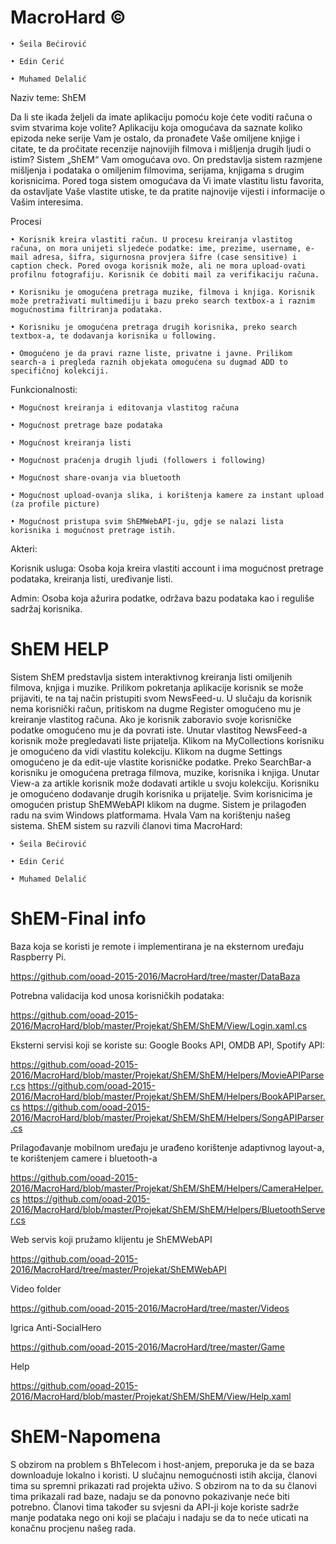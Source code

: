 ﻿# MacroHard ©


	• Šeila Bećirović

	• Edin Cerić

	• Muhamed Delalić

Naziv teme: ShEM

Da li ste ikada željeli da imate aplikaciju pomoću koje ćete voditi računa o svim stvarima koje volite? Aplikaciju koja omogućava da saznate koliko epizoda neke serije Vam je ostalo, da pronađete Vaše omiljene knjige i citate, te da pročitate recenzije najnovijih filmova i mišljenja drugih ljudi o istim? Sistem „ShEM“  Vam omogućava ovo. On predstavlja sistem razmjene mišljenja i podataka o omiljenim filmovima, serijama, knjigama s drugim korisnicima. Pored toga sistem omogućava da Vi imate vlastitu listu favorita, da ostavljate Vaše vlastite utiske, te da pratite najnovije vijesti i informacije o Vašim interesima.

Procesi 

	• Korisnik kreira vlastiti račun. U procesu kreiranja vlastitog računa, on mora unijeti sljedeće podatke: ime, prezime, username, e-mail adresa, šifra, sigurnosna provjera šifre (case sensitive) i caption check. Pored ovoga korisnik može, ali ne mora upload-ovati profilnu fotografiju. Korisnik će dobiti mail za verifikaciju računa.

	• Korisniku je omogućena pretraga muzike, filmova i knjiga. Korisnik može pretraživati multimediju i bazu preko search textbox-a i raznim mogućnostima filtriranja podataka.

	• Korisniku je omogućena pretraga drugih korisnika, preko search textbox-a, te dodavanja korisnika u following.

	• Omogućeno je da pravi razne liste, privatne i javne. Prilikom search-a i pregleda raznih objekata omogućena su dugmad ADD to specifičnoj kolekciji. 

Funkcionalnosti:

	• Mogućnost kreiranja i editovanja vlastitog računa

	• Mogućnost pretrage baze podataka

	• Mogućnost kreiranja listi

	• Mogućnost praćenja drugih ljudi (followers i following)

	• Mogućnost share-ovanja via bluetooth

	• Mogućnost upload-ovanja slika, i korištenja kamere za instant upload (za profile picture)

	• Mogućnost pristupa svim ShEMWebAPI-ju, gdje se nalazi lista korisnika i mogućnost pretrage istih.

Akteri:

Korisnik usluga: Osoba koja kreira vlastiti account i ima mogućnost pretrage podataka, kreiranja listi, uređivanje listi.

Admin: Osoba koja ažurira podatke, održava bazu podataka kao i reguliše sadržaj korisnika. 

# ShEM HELP 

Sistem ShEM predstavlja sistem interaktivnog kreiranja listi omiljenih filmova, knjiga i muzike. Prilikom pokretanja aplikacije korisnik se može prijaviti, te na taj način pristupiti svom NewsFeed-u. U slučaju da korisnik nema korisnički račun, pritiskom na dugme Register omogućeno mu je kreiranje vlastitog računa. Ako je korisnik zaboravio svoje korisničke podatke omogućeno mu je da povrati iste. Unutar vlastitog NewsFeed-a korisnik može pregledavati liste prijatelja. Klikom na MyCollections korisniku je omogućeno da vidi vlastitu kolekciju. Klikom na dugme Settings omogućeno je da edit-uje vlastite korisničke podatke. Preko SearchBar-a korisniku je omogućena pretraga filmova, muzike, korisnika i knjiga. Unutar View-a za artikle korisnik može dodavati artikle u svoju kolekciju. Korisniku je omogućeno dodavanje drugih korisnika u prijatelje. Svim korisnicima je omogućen pristup ShEMWebAPI klikom na dugme. Sistem je prilagođen radu na svim Windows platformama. Hvala Vam na korištenju našeg sistema.
ShEM sistem su razvili članovi tima MacroHard:

	• Šeila Bećirović

	• Edin Cerić

	• Muhamed Delalić
	

# ShEM-Final info

Baza koja se koristi je remote i implementirana je na eksternom uređaju Raspberry Pi.

https://github.com/ooad-2015-2016/MacroHard/tree/master/DataBaza

Potrebna validacija kod unosa korisničkih podataka:

https://github.com/ooad-2015-2016/MacroHard/blob/master/Projekat/ShEM/ShEM/View/Login.xaml.cs

Eksterni servisi koji se koriste su: Google Books API, OMDB API, Spotify API:

https://github.com/ooad-2015-2016/MacroHard/blob/master/Projekat/ShEM/ShEM/Helpers/MovieAPIParser.cs
https://github.com/ooad-2015-2016/MacroHard/blob/master/Projekat/ShEM/ShEM/Helpers/BookAPIParser.cs
https://github.com/ooad-2015-2016/MacroHard/blob/master/Projekat/ShEM/ShEM/Helpers/SongAPIParser.cs

Prilagođavanje mobilnom uređaju je urađeno korištenje adaptivnog layout-a, te korištenjem camere i bluetooth-a

https://github.com/ooad-2015-2016/MacroHard/blob/master/Projekat/ShEM/ShEM/Helpers/CameraHelper.cs
https://github.com/ooad-2015-2016/MacroHard/blob/master/Projekat/ShEM/ShEM/Helpers/BluetoothServer.cs

Web servis koji pružamo klijentu je ShEMWebAPI

https://github.com/ooad-2015-2016/MacroHard/tree/master/Projekat/ShEMWebAPI

Video folder

https://github.com/ooad-2015-2016/MacroHard/tree/master/Videos

Igrica Anti-SocialHero

https://github.com/ooad-2015-2016/MacroHard/tree/master/Game

Help

https://github.com/ooad-2015-2016/MacroHard/blob/master/Projekat/ShEM/ShEM/View/Help.xaml

# ShEM-Napomena

S obzirom na problem s BhTelecom i host-anjem, preporuka je da se baza downloaduje lokalno i koristi. U slučajnu nemogućnosti istih akcija, članovi tima su spremni prikazati rad projekta uživo. S obzirom na to da su članovi tima prikazali rad baze, nadaju se da ponovno pokazivanje neće biti potrebno. Članovi tima također su svjesni da API-ji koje koriste sadrže manje podataka nego oni koji se plaćaju i nadaju se da to neće uticati na konačnu procjenu našeg rada.
